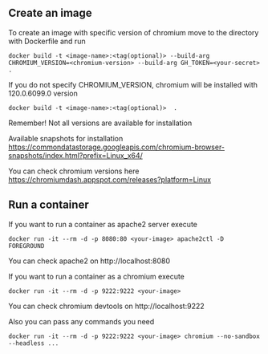 ## Create an image
To create an image with specific version of chromium move to the directory with Dockerfile and run

```
docker build -t <image-name>:<tag(optional)> --build-arg CHROMIUM_VERSION=<chromium-version> --build-arg GH_TOKEN=<your-secret> .
```
If you do not specify CHROMIUM_VERSION, chromium will be installed with 120.0.6099.0 version

```
docker build -t <image-name>:<tag(optional)>  .
```
Remember! Not all versions are available for installation

Available snapshots for installation https://commondatastorage.googleapis.com/chromium-browser-snapshots/index.html?prefix=Linux_x64/

You can check chromium versions here https://chromiumdash.appspot.com/releases?platform=Linux

## Run a container
If you want to run a container as apache2 server execute
```
docker run -it --rm -d -p 8080:80 <your-image> apache2ctl -D FOREGROUND
```
You can check apache2 on http://localhost:8080

If you want to run a container as a chromium execute
```
docker run -it --rm -d -p 9222:9222 <your-image>
```

You can check chromium devtools on http://localhost:9222

Also you can pass any commands you need
```
docker run -it --rm -d -p 9222:9222 <your-image> chromium --no-sandbox --headless ...
```